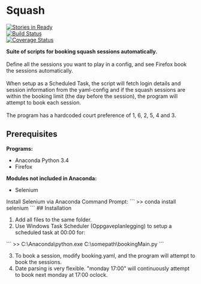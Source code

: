 # Squash

[![Stories in Ready](https://badge.waffle.io/tobiasli/Squash.svg?label=ready&title=backlog)](http://waffle.io/tobiasli/Squash)<br/>
[![Build Status](https://travis-ci.org/tobiasli/Squash.svg?branch=master)](https://travis-ci.org/tobiasli/Squash)<br/>
[![Coverage Status](https://coveralls.io/repos/tobiasli/Squash/badge.svg?branch=master&service=github)](https://coveralls.io/github/tobiasli/Squash?branch=master)

<b>Suite of scripts for booking squash sessions automatically.</b>
<br/><br/>
Define all the sessions you want to play in a config, and see Firefox book the sessions automatically.
<br/><br/>
When setup as a Scheduled Task, the script will fetch login details and session information from the yaml-config and if the squash sessions are within the booking limit (the day before the session), the program will attempt to book each session.
<br/><br/>
The program has a hardcoded court preference of 1, 6, 2, 5, 4 and 3.

## Prerequisites
<b>Programs:</b>
<ul>
<li>Anaconda Python 3.4</li>
<li>Firefox</li>
</ul>
<b>Modules not included in Anaconda:</b>
<ul>
<li>Selenium</li>
</ul>
Install Selenium via Anaconda Command Prompt:
```
>> conda install selenium
```
## Installation
<ol>
<li>Add all files to the same folder.</li>
<li>Use Windows Task Scheduler (Oppgaveplanlegging) to setup a scheduled task at 00:00 for:</li>
</ol>
```
>> C:\Anaconda\python.exe C:\somepath\bookingMain.py
```
<ol start="3">
<li>To book a session, modify booking.yaml, and the program will attempt to book the sessions.</li>
<li>Date parsing is very flexible. "monday 17:00" will continuously attempt to book next monday at 17:00 oclock.</li>
</ol>
